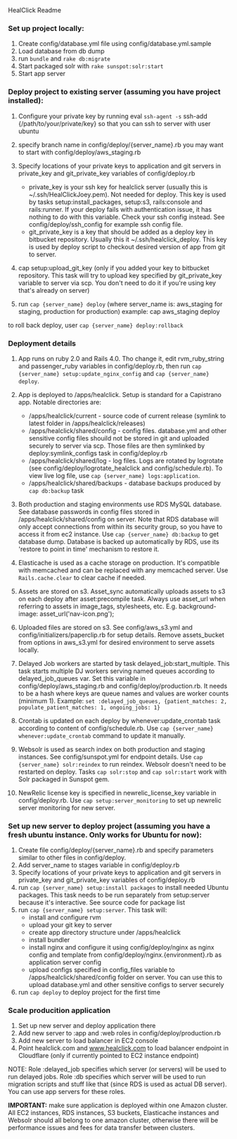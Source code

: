 HealClick Readme

### Set up project locally:

1. Create config/database.yml file using config/database.yml.sample
2. Load database from db dump
3. run `bundle` and `rake db:migrate`
3. Start packaged solr with `rake sunspot:solr:start`
5. Start app server

### Deploy project to existing server (assuming you have project installed):

1. Configure your private key by running
eval `ssh-agent -s`
ssh-add {/path/to/your/private/key}
so that you can ssh to server with user ubuntu

2. specify branch name in config/deploy/{server_name}.rb
  you may want to start with
  config/deploy/aws_staging.rb

3. Specify locations of your private keys to application and git servers in private_key and git_private_key variables
of config/deploy.rb
    * private_key is your ssh key for healclick server (usually this is ~/.ssh/HealClickJoey.pem). Not needed for deploy. This key is used by tasks setup:install_packages, setup:s3, rails:console and rails:runner.  If your deploy fails with authentication issue, it has nothing to do with this variable. Check your ssh config instead. See config/deploy/ssh_config for example ssh config file.
    * git_private_key is a key that should be added as a deploy key in bitbucket repository. Usually this it ~/.ssh/healclick_deploy. This key is used by deploy script to checkout desired version of app from git to server.

4. cap setup:upload_git_key (only if you added your key to bitbucket repository. This task will try to upload key specified by git_private_key variable to server via scp. You don't need to do it if you're using key that's already on server)

5.  run `cap {server_name} deploy` (where server_name is: aws_staging for staging, production for production)
  example:
    cap aws_staging deploy

  to roll back deploy, user `cap {server_name} deploy:rollback`

### Deployment details

1. App runs on ruby 2.0 and Rails 4.0. Tho change it, edit rvm_ruby_string and passenger_ruby variables in config/deploy.rb, then run `cap {server_name} setup:update_nginx_config` and `cap {server_name} deploy`.

1. App is deployed to /apps/healclick. Setup is standard for a Capistrano app. Notable directories are:
    * /apps/healclick/current - source code of current release (symlink to latest folder in /apps/healclick/releases)
    * /apps/healclick/shared/config - config files. database.yml and other sensitive config files shouild not be stored in git and uploaded securely to server via scp. Those files are then symlinked by deploy:symlink_configs task in config/deploy.rb
    * /apps/healclick/shared/log - log files. Logs are rotated by logrotate (see config/deploy/logrotate_healclick and config/schedule.rb). To view live log file, use `cap {server_name} logs:application`.
    * /apps/healclick/shared/backups - database backups produced by `cap db:backup` task

2. Both production and staging environments use RDS MySQL database. See database passwords in config files stored in /apps/healclick/shared/config on server. Note that RDS database will only accept connections from within its security group, so you have to access it from ec2 instance. Use `cap {server_name} db:backup` to get database dump. Database is backed up automatically by RDS, use its 'restore to point in time' mechanism to restore it.

2. Elasticache is used as a cache storage on production. It's compatible with memcached and can be replaced with any memcached server. Use `Rails.cache.clear` to clear cache if needed.

2. Assets are stored on s3. Asset_sync automatically uploads assets to s3 on each deploy after asset:precompile task. Always use asset_url when referring to assets in image_tags, stylesheets, etc. E.g. background-image: asset_url('nav-icon.png');

3. Uploaded files are stored on s3. See config/aws_s3.yml and config/initializers/paperclip.rb for setup details. Remove assets_bucket from options in aws_s3.yml for desired environment to serve assets locally.

3. Delayed Job workers are started by task delayed_job:start_multiple. This task starts multiple DJ workers serving named queues according to delayed_job_queues var. Set this variable in config/deploy/aws_staging.rb and config/deploy/production.rb. It needs to be a hash where keys are queue names and values are worker counts (minimum 1). Example:
`set :delayed_job_queues, {patient_matches: 2, populate_patient_matches: 1, ongoing_jobs: 1}`

4. Crontab is updated on each deploy by whenever:update_crontab task according to content of config/schedule.rb. Use `cap {server_name} whenever:update_crontab` command to update it manually.

5. Websolr is used as search index on both production and staging instances. See config/sunspot.yml for endpoint details. Use `cap {server_name} solr:reindex` to run reindex. Websolr doesn't need to be restarted on deploy. Tasks `cap solr:stop` and `cap solr:start` work with Solr packaged in Sunspot gem.

6. NewRelic license key is specified in newrelic_license_key variable in config/deploy.rb. Use `cap setup:server_monitoring` to set up newrelic server monitoring for new server.

### Set up new server to deploy project (assuming you have a fresh ubuntu instance. Only works for Ubuntu for now):

1. Create file config/deploy/{server_name}.rb and specify parameters similar to other files in config/deploy.
2. Add server_name to stages variable in config/deploy.rb
3. Specify locations of your private keys to application and git servers in private_key and git_private_key variables of config/deploy.rb
3. run `cap {server_name} setup:install packages` to install needed Ubuntu packages. This task needs to be run separately from setup:server because it's interactive. See source code for package list
4. run `cap {server_name} setup:server`. This task will:
    * install and configure rvm
    * upload your git key to server
    * create app directory structure under /apps/healclick
    * install bundler
    * install nginx and configure it using config/deploy/nginx as nginx config and template from config/deploy/nginx.{environment}.rb as application server config
    * upload configs specified in config_files variable to /apps/healclick/shared/config folder on server. You can use this to upload database.yml and other sensitive configs to server securely
6. run `cap deploy` to deploy project for the first time

### Scale producition application

1. Set up new server and deploy application there
2. Add new server to :app and :web roles in config/deploy/production.rb
3. Add new server to load balancer in EC2 console
4. Point healclick.com and www.healclick.com to load balancer endpoint in Cloudflare (only if currently pointed to EC2 instance endpoint)

NOTE: Role :delayed_job specifies which server (or servers) will be used to run delayed jobs. Role :db specifies which server will be used to run migration scripts and stuff like that (since RDS is used as actual DB server). You can use app servers for these roles.

**IMPORTANT:** make sure application is deployed within one Amazon cluster. All EC2 instances, RDS instances, S3 buckets, Elasticache instances and Websolr should all belong to one amazon cluster, otherwise there will be performance issues and fees for data transfer between clusters.
